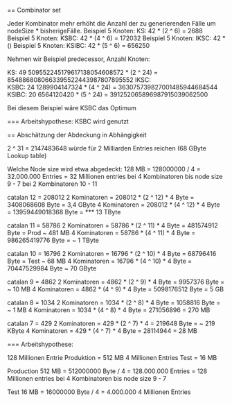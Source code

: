 
== Combinator set

Jeder Kombinator mehr erhöht die Anzahl der zu generierenden Fälle um nodeSize * bisherigeFälle.
Beispiel 5 Knoten: KS:   42 * (2 ^ 6) = 2688
Beispiel 5 Knoten: KSBC:   42 * (4 ^ 6) = 172032
Beispiel 5 Knoten: IKSC:   42 * ()
Beispiel 5 Knoten: KSIBC:   42 * (5 ^ 6) = 656250

Nehmen wir Beispiel predecessor, Anzahl Knoten:

KS: 49 509552245179617138054608572 * (2 ^ 24) = 8548868080663395522443987807895552
IKSC:                                                             
KSBC: 24 1289904147324 * (4 ^ 24) =                    363075739827001485944684544
KSIBC: 20 6564120420 * (5 ^ 24) =                      391252065896987915039062500

Bei diesem Beispiel wäre KSBC das Optimum

=== Arbeitshypothese: KSBC wird genutzt

== Abschätzung der Abdeckung in Abhängigkeit

2 ^ 31 = 2147483648 würde für 2 Milliarden Entries reichen (68 GByte Lookup table)

Welche Node size wird etwa abgedeckt:
128 MB = 128000000  / 4 = 32.000.000 Entries = 32 Millionen entries
bei 4 Kombinatoren bis node size 9 - 7
bei 2 Kombinatoren               10 - 11

catalan 12 = 208012
2 Kominatoren = 208012 * (2 ^ 12) * 4 Byte = 3408068608 Byte = 3,4 GByte
4 Kominatoren = 208012 * (4 ^ 12) * 4 Byte = 13959449018368 Byte = *** 13 TByte

catalan 11 = 58786
2 Kominatoren = 58786 * (2 ^ 11) * 4 Byte = 481574912 Byte = Prod ~ 481 MB
4 Kominatoren = 58786 * (4 ^ 11) * 4 Byte = 986265419776 Byte = ~ 1 TByte

catalan 10 = 16796
2 Kominatoren = 16796 * (2 ^ 10) * 4 Byte = 68796416 Byte = Test ~ 68 MB
4 Kominatoren = 16796 * (4 ^ 10) * 4 Byte =  70447529984 Byte ~ 70 GByte

catalan 9 = 4862
2 Kominatoren = 4862 * (2 ^ 9) * 4 Byte = 9957376 Byte = ~ 10 MB
4 Kominatoren = 4862 * (4 ^ 9) * 4 Byte = 5098176512 Byte = 5 GB

catalan 8 = 1034
2 Kominatoren = 1034 * (2 ^ 8) * 4 Byte = 1058816 Byte = ~ 1 MB
4 Kominatoren = 1034 * (4 ^ 8) * 4 Byte =  271056896 = 270  MB

catalan 7 = 429
2 Kominatoren = 429 * (2 ^ 7) * 4 = 219648 Byte = ~ 219 KByte
4 Kominatoren = 429 * (4 ^ 7) * 4 Byte =  28114944 = 28  MB


=== Arbeitshypothese:

128 Millionen Entrie Produktion = 512 MB
4 Millionen Entries Test = 16 MB

Production
512 MB = 512000000 Byte / 4 = 128.000.000 Entries = 128 Millionen entries
bei 4 Kombinatoren bis node size 9 - 7

Test
16 MB = 16000000 Byte / 4 = 4.000.000 4 Millionen Entries
